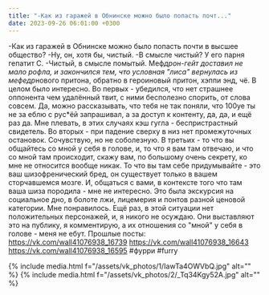```yaml
---
title: "-Как из гаражей в Обнинске можно было попасть почт..."
date: 2023-09-26 06:01:00 +0300
---
```


-Как из гаражей в Обнинске можно было попасть почти в высшее общество?
-Ну, он, хотя бы, чистый.
-В смысле чистый? У его парня гепатит С.
-Чистый, в смысле помытый.
Меф*дрон-гейт доставил не мало рофла, и закончился тем, что условная "лиса" вернулась из мефедр*нового притона, обратно в героиновый притон, хэппи энд, чё.
В целом было интересно. Во первых - убедился, что нет страшнее оппонента чем удалённый твит, с ними бесполезно спорить, от слова совсем. Да, можно рассказывать, что тебя не так поняли, что 100уе ты не за еблю с рус*ёй запрашивал, а за доступ к контенту, да, да, и ещё раз да. Мне плевать, в этих случаях кэш гугла - беспристрастный свидетель.
Во вторых - при падение сверху в низ нет промежуточных остановок. Сочувствую, но не соболезную.
В третьих - то что вы общайтесь со мной у себя в голове, и, то что я вам там отвечаю, и что со мной там происходит, скажу вам, по большому очень секрету, ко мне не относится вообще никак. То что вы там себе придумывайте - это ваш шизофренический бред, он существует только в вашем сторчавшемся мозге. И, общаться с вами, в контексте того что там ваша шиза породила - мне не интересно.
Это была экскурсия на социальное дно, в болоте лжи, лицемерия и понтов разной ценовой категории. Мне понравилось.
Ещё раз, в этой ситуации нет положительных персонажей, и, я никого не осуждаю. Они выставляют это на публику, я комментирую, а их отношения со "мной" у себя в голове - меня не ебут.
Прошлые посты:
https://vk.com/wall41076938_16739
https://vk.com/wall41076938_16643
https://vk.com/wall41076938_16595
#фурри #furry


{% include media.html f="/assets/vk_photos/1/IawTa4OWVbQ.jpg" alt="" %}
{% include media.html f="/assets/vk_photos/2/_Tq34Kgy52A.jpg" alt="" %}
